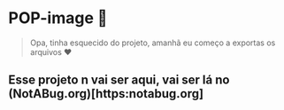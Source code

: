 # POP-image :beer:
> Opa, tinha esquecido do projeto, amanhã eu começo a exportas os arquivos :heart:
## Esse projeto n vai ser aqui, vai ser lá no (NotABug.org)[https:notabug.org]
